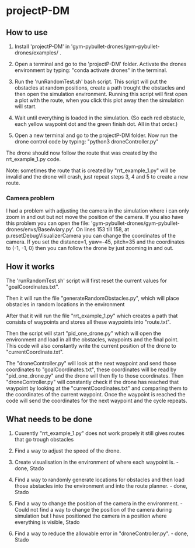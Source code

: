 # projectP-DM

## How to use 

1. Install 'projectP-DM' in 'gym-pybullet-drones/gym-pybullet-drones/examples/ .

2. Open a terminal and go to the 'projectP-DM' folder. Activate the drones environment by typing: "conda activate drones" in the terminal.

3. Run the 'runRandomTest.sh' bash script. This script will put the obstacles at random positions, create a path trought the obstacles and then open the simulation environment. Running this script will first open a plot with the route, when you click this plot away then the simulation will start.

4. Wait until everything is loaded in the simulation. (So each red obstacle, each yellow waypoint dot and the green finish dot. All in that order.)

5. Open a new terminal and go to the projectP-DM folder. Now run the drone control code by typing: "python3 droneController.py"

The drone should now follow the route that was created by the rrt\_example\_1.py code.

Note: sometimes the route that is created by "rrt\_example\_1.py" will be invalid and the drone will crash, just repeat steps 3, 4 and 5 to create a new route.


### Camera problem
I had a problem with adjusting the camera in the simulation where i can only zoom in and out but not move the position of the camera.
If you also have this problem you can open the file: 'gym-pybullet-drones/gym-pybullet-drones/envs/BaseAviary.py'. On lines 153 till 158, at p.resetDebugVisualizerCamera you can change the coordinates of the camera. If you set the distance=1, yaw=-45, pitch=35 and the coordinates to (-1, -1, 0) then you can follow the drone by just zooming in and out.


## How it works
The 'runRandomTest.sh' script will first reset the current values for "goalCoordinates.txt".

Then it will run the file "generateRandomObstacles.py", which will place obstacles in random locations in the environment

After that it will run the file "rrt\_example\_1.py" which creates a path that consists of waypoints and stores all these waypoints into "route.txt".

Then the script will start "pid\_one\_drone.py" which will open the environment and load in all the obstacles, waypoints and the final point. This code will also constantly write the current position of the drone to "currentCoordinate.txt". 

The "droneController.py" will look at the next waypoint and send those coordinates to "goalCoordinates.txt", these coordinates will be read by "pid\_one\_drone.py" and the drone will then fly to those coordinates. Then "droneController.py" will constantly check if the drone has reached that waypoint by looking at the "currentCoordinates.txt" and comparing them to the coordinates of the current waypoint. Once the waypoint is reached the code will send the coordinates for the next waypoint and the cycle repeats. 



## What needs to be done

1. Cuurently "rrt\_example\_1.py" does not work propely it still gives routes that go trough obstacles

2. Find a way to adjust the speed of the drone.

3. Create visualisation in the environment of where each waypoint is. - done, Stado

4. Find a way to randomly generate locations for obstacles and then load those abstacles into the environment and into the route planner. - done, Stado

5. Find a way to change the position of the camera in the environment. - Could not find a way to change the position of the camera during simulation but I have positioned the camera in a position where everything is visible, Stado

6. Find a way to reduce the allowable error in "droneController.py". - done, Stado







